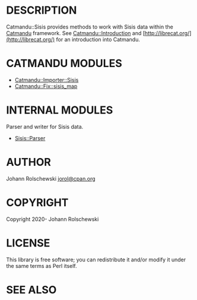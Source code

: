 # DESCRIPTION

Catmandu::Sisis provides methods to work with Sisis data within the [Catmandu](https://metacpan.org/pod/Catmandu)
framework. See [Catmandu::Introduction](https://metacpan.org/pod/Catmandu%3A%3AIntroduction) and [http://librecat.org/](http://librecat.org/) for an
introduction into Catmandu.

# CATMANDU MODULES

- [Catmandu::Importer::Sisis](https://metacpan.org/pod/Catmandu%3A%3AImporter%3A%3ASisis)
- [Catmandu::Fix::sisis\_map](https://metacpan.org/pod/Catmandu%3A%3AFix%3A%3Asisis_map)

# INTERNAL MODULES

Parser and writer for Sisis data.

- [Sisis::Parser](https://metacpan.org/pod/Sisis%3A%3AParser)

# AUTHOR

Johann Rolschewski <jorol@cpan.org>

# COPYRIGHT

Copyright 2020- Johann Rolschewski

# LICENSE

This library is free software; you can redistribute it and/or modify
it under the same terms as Perl itself.

# SEE ALSO
